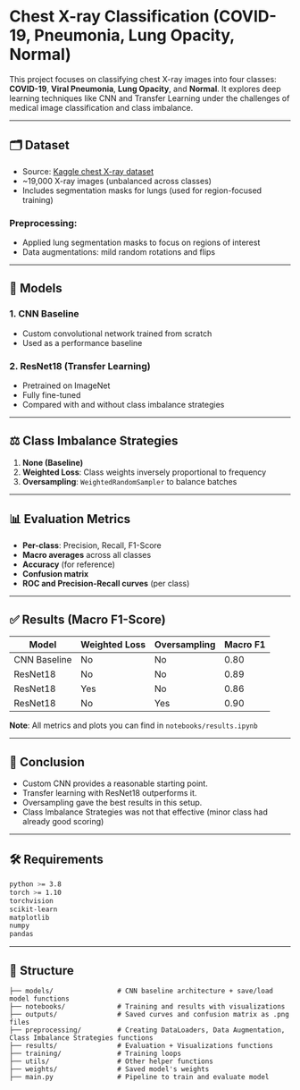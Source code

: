 # Chest X-ray Classification (COVID-19, Pneumonia, Lung Opacity, Normal)

This project focuses on classifying chest X-ray images into four classes: **COVID-19**, **Viral Pneumonia**, **Lung Opacity**, and **Normal**. It explores deep learning techniques like CNN and Transfer Learning under the challenges of medical image classification and class imbalance.

---

## 🗂 Dataset

* Source: [Kaggle chest X-ray dataset](https://www.kaggle.com/datasets/tawsifurrahman/covid19-radiography-database/data)
* \~19,000 X-ray images (unbalanced across classes)
* Includes segmentation masks for lungs (used for region-focused training)

### Preprocessing:

* Applied lung segmentation masks to focus on regions of interest
* Data augmentations: mild random rotations and flips

---

## 🧠 Models

### 1. **CNN Baseline**

* Custom convolutional network trained from scratch
* Used as a performance baseline

### 2. **ResNet18** (Transfer Learning)

* Pretrained on ImageNet
* Fully fine-tuned
* Compared with and without class imbalance strategies

---

## ⚖️ Class Imbalance Strategies

1. **None (Baseline)**
2. **Weighted Loss**: Class weights inversely proportional to frequency
3. **Oversampling**: `WeightedRandomSampler` to balance batches

---

## 📊 Evaluation Metrics

* **Per-class**: Precision, Recall, F1-Score
* **Macro averages** across all classes
* **Accuracy** (for reference)
* **Confusion matrix**
* **ROC and Precision-Recall curves** (per class)

---

## ✅ Results (Macro F1-Score)

| Model        | Weighted Loss | Oversampling | Macro F1 |
| ------------ | ------------- | ------------ | -------- |
| CNN Baseline | No            | No           | 0.80     |
| ResNet18     | No            | No           | 0.89     |
| ResNet18     | Yes           | No           | 0.86     |
| ResNet18     | No            | Yes          | 0.90     |

**Note**: All metrics and plots you can find in `notebooks/results.ipynb`

---

## 🏁 Conclusion

* Custom CNN provides a reasonable starting point.
* Transfer learning with ResNet18 outperforms it.
* Oversampling gave the best results in this setup.
* Class Imbalance Strategies was not that effective (minor class had already good scoring)

---


## 🛠️ Requirements

```bash
python >= 3.8
torch >= 1.10
torchvision
scikit-learn
matplotlib
numpy
pandas
```

---

## 📁 Structure

```
├── models/                # CNN baseline architecture + save/load model functions
├── notebooks/             # Training and results with visualizations
├── outputs/               # Saved curves and confusion matrix as .png files
├── preprocessing/         # Creating DataLoaders, Data Augmentation, Class Imbalance Strategies functions
├── results/               # Evaluation + Visualizations functions
├── training/              # Training loops
├── utils/                 # Other helper functions
├── weights/               # Saved model's weights
├── main.py                # Pipeline to train and evaluate model

```
